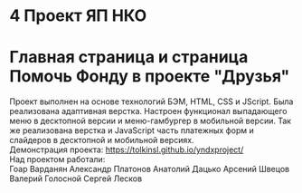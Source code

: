 # 4 Проект ЯП НКО

# Главная страница и страница Помочь Фонду в проекте "Друзья"

Проект выполнен на основе технологий БЭМ, HTML, CSS и JScript. Была реализована адаптивная верстка. Настроен функционал выпадающего меню в десктопной версии и меню-гамбургер в мобильной версии. Так же реализована верстка и JavaScript часть платежных форм и слайдеров в десктопной и мобильной версиях.
<br>
Демонстрация проекта: https://tolkinsl.github.io/yndxproject/
<br>
Над проектом работали:
<br>
Гоар Варданян
Александр Платонов
Анатолий Дацько
Арсений Швецов
Валерий Голосной
Сергей Лесков





